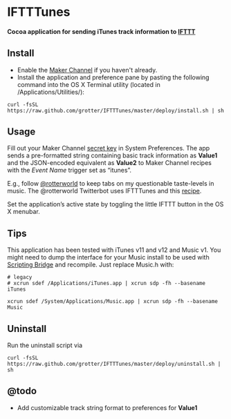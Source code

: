 # IFTTTunes
#### Cocoa application for sending iTunes track information to [IFTTT](https://ifttt.com)

## Install
- Enable the [Maker Channel](https://ifttt.com/maker) if you haven't already.
- Install the application and preference pane by pasting the following command into the OS X Terminal utility (located in /Applications/Utilities/):

```shell
curl -fsSL https://raw.github.com/grotter/IFTTTunes/master/deploy/install.sh | sh
```

## Usage
Fill out your Maker Channel [secret key](https://ifttt.com/maker) in System Preferences. The app sends a pre-formatted string containing basic track information as **Value1** and the JSON-encoded equivalent as **Value2** to Maker Channel recipes with the *Event Name* trigger set as “itunes”.

E.g., follow [@rotterworld](https://twitter.com/rotterworld) to keep tabs on my questionable taste-levels in music. The @rotterworld Twitterbot uses IFTTTunes and this [recipe](https://ifttt.com/recipes/312285).

Set the application’s active state by toggling the little IFTTT button in the OS X menubar.

## Tips
This application has been tested with iTunes v11 and v12 and Music v1. You might need to dump the interface for your Music install to be used with [Scripting Bridge](http://developer.apple.com/library/mac/#documentation/Cocoa/Conceptual/ScriptingBridgeConcepts/Introduction/Introduction.html) and recompile. Just replace Music.h with:

```shell
# legacy
# xcrun sdef /Applications/iTunes.app | xcrun sdp -fh --basename iTunes

xcrun sdef /System/Applications/Music.app | xcrun sdp -fh --basename Music
```

## Uninstall
Run the uninstall script via
```shell
curl -fsSL https://raw.github.com/grotter/IFTTTunes/master/deploy/uninstall.sh | sh
```

## @todo
- Add customizable track string format to preferences for **Value1**
